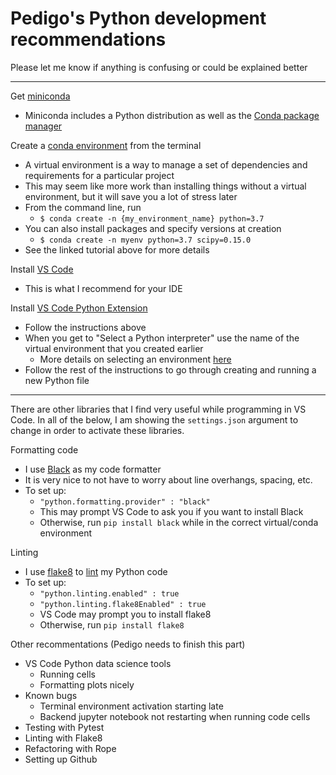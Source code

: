 # Pedigo's Python development recommendations
Please let me know if anything is confusing or could be explained better

-------
Get [miniconda](https://docs.conda.io/en/latest/miniconda.html)
- Miniconda includes a Python distribution as well as the [Conda package manager](https://en.wikipedia.org/wiki/Conda_(package_manager))

Create a [conda environment](https://docs.conda.io/projects/conda/en/latest/user-guide/tasks/manage-environments.html) from the terminal
- A virtual environment is a way to manage a set of dependencies and requirements for a particular project
- This may seem like more work than installing things without a virtual environment, but it will save you a lot of stress later
- From the command line, run 
   - ```$ conda create -n {my_environment_name} python=3.7```
- You can also install packages and specify versions at creation
   - ```$ conda create -n myenv python=3.7 scipy=0.15.0```
- See the linked tutorial above for more details

Install [VS Code](https://code.visualstudio.com/docs/setup/setup-overview)
- This is what I recommend for your IDE

Install [VS Code Python Extension](https://code.visualstudio.com/docs/python/python-tutorial)
- Follow the instructions above
- When you get to "Select a Python interpreter" use the name of the virtual environment that you created earlier
   - More details on selecting an environment [here](https://code.visualstudio.com/docs/python/environments)
- Follow the rest of the instructions to go through creating and running a new Python file

---
There are other libraries that I find very useful while programming in VS Code. In all of the below, I am 
showing the ```settings.json``` argument to change in order to activate these libraries.


Formatting code 
- I use [Black](https://black.readthedocs.io/en/stable/) as my code formatter 
- It is very nice to not have to worry about line overhangs, spacing, etc. 
- To set up:
   - ```"python.formatting.provider" : "black"```
   - This may prompt VS Code to ask you if you want to install Black
   - Otherwise, run ```pip install black``` while in the correct virtual/conda environment
   
Linting
- I use [flake8]() to [lint](https://en.wikipedia.org/wiki/Lint_(software)) my Python code
- To set up:
   - ```"python.linting.enabled" : true```
   - ```"python.linting.flake8Enabled" : true```
   - VS Code may prompt you to install flake8
   - Otherwise, run ```pip install flake8```

Other recommentations (Pedigo needs to finish this part)
- VS Code Python data science tools 
   - Running cells 
   - Formatting plots nicely
- Known bugs 
   - Terminal environment activation starting late
   - Backend jupyter notebook not restarting when running code cells
- Testing with Pytest
- Linting with Flake8
- Refactoring with Rope
- Setting up Github
